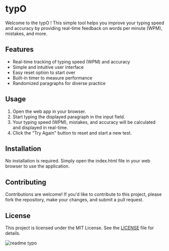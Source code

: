 # typO


Welcome to the typO ! This simple tool helps you improve your typing speed and accuracy by providing real-time feedback on words per minute (WPM), mistakes, and more.

## Features
- Real-time tracking of typing speed (WPM) and accuracy
- Simple and intuitive user interface
- Easy reset option to start over
- Built-in timer to measure performance
- Randomized paragraphs for diverse practice

## Usage
1. Open the web app in your browser.
2. Start typing the displayed paragraph in the input field.
3. Your typing speed (WPM), mistakes, and accuracy will be calculated and displayed in real-time.
4. Click the "Try Again" button to reset and start a new test.

## Installation
No installation is required. Simply open the index.html file in your web browser to use the application.

## Contributing
Contributions are welcome! If you'd like to contribute to this project, please fork the repository, make your changes, and submit a pull request.

## License
This project is licensed under the MIT License. See the [LICENSE](LICENSE) file for details.

![readme typo](https://github.com/C-loud-Nine/typO/assets/104518333/f2fb7c43-bd17-4342-8950-1fc0ccba11e9)
